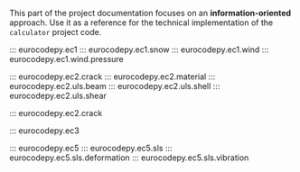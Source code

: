 This part of the project documentation focuses on an **information-oriented** approach. Use it as a
reference for the technical implementation of the `calculator` project code.

::: eurocodepy.ec1
::: eurocodepy.ec1.snow
::: eurocodepy.ec1.wind
::: eurocodepy.ec1.wind.pressure

::: eurocodepy.ec2.crack
::: eurocodepy.ec2.material
::: eurocodepy.ec2.uls.beam
::: eurocodepy.ec2.uls.shell
::: eurocodepy.ec2.uls.shear

::: eurocodepy.ec2.crack

::: eurocodepy.ec3

::: eurocodepy.ec5
::: eurocodepy.ec5.sls
::: eurocodepy.ec5.sls.deformation
::: eurocodepy.ec5.sls.vibration
